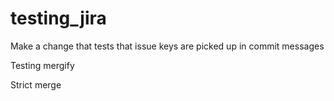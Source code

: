 # testing_jira

Make a change that tests that issue keys are picked up in commit messages

Testing mergify

Strict merge
